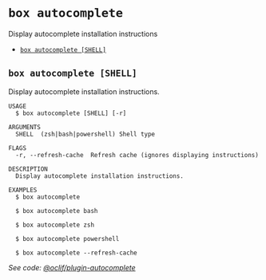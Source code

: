 `box autocomplete`
==================

Display autocomplete installation instructions

* [`box autocomplete [SHELL]`](#box-autocomplete-shell)

## `box autocomplete [SHELL]`

Display autocomplete installation instructions.

```
USAGE
  $ box autocomplete [SHELL] [-r]

ARGUMENTS
  SHELL  (zsh|bash|powershell) Shell type

FLAGS
  -r, --refresh-cache  Refresh cache (ignores displaying instructions)

DESCRIPTION
  Display autocomplete installation instructions.

EXAMPLES
  $ box autocomplete

  $ box autocomplete bash

  $ box autocomplete zsh

  $ box autocomplete powershell

  $ box autocomplete --refresh-cache
```

_See code: [@oclif/plugin-autocomplete](https://github.com/oclif/plugin-autocomplete/blob/v3.2.18/src/commands/autocomplete/index.ts)_

